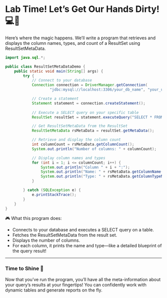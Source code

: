 # Lab Time! Let’s Get Our Hands Dirty! 💻🎨

Here’s where the magic happens. We’ll write a program that retrieves and displays the column names, types, and count of a ResultSet using ResultSetMetaData.

```java
import java.sql.*;

public class ResultSetMetaDataDemo {
    public static void main(String[] args) {
        try {
            // Connect to your database
            Connection connection = DriverManager.getConnection(
                    "jdbc:mysql://localhost:3306/your_db_name", "your_username", "your_password");

            // Create a statement
            Statement statement = connection.createStatement();
            
            // Execute a SELECT query on your specific table
            ResultSet resultSet = statement.executeQuery("SELECT * FROM your_table_name");

            // Get ResultSetMetaData from the ResultSet
            ResultSetMetaData rsMetaData = resultSet.getMetaData();

            // Retrieve and display the column count
            int columnCount = rsMetaData.getColumnCount();
            System.out.println("Number of columns: " + columnCount);

            // Display column names and types
            for (int i = 1; i <= columnCount; i++) {
                System.out.println("Column " + i + ":");
                System.out.println("Name: " + rsMetaData.getColumnName(i));
                System.out.println("Type: " + rsMetaData.getColumnTypeName(i));
            }

        } catch (SQLException e) {
            e.printStackTrace();
        }
    }
}
```

🎮 What this program does:

- Connects to your database and executes a SELECT query on a table.
- Fetches the ResultSetMetaData from the result set.
- Displays the number of columns.
- For each column, it prints the name and type—like a detailed blueprint of the query result!

---

### Time to Shine 🌟

Now that you’ve run the program, you’ll have all the meta-information about your query’s results at your fingertips! You can confidently work with dynamic tables and generate reports on the fly.